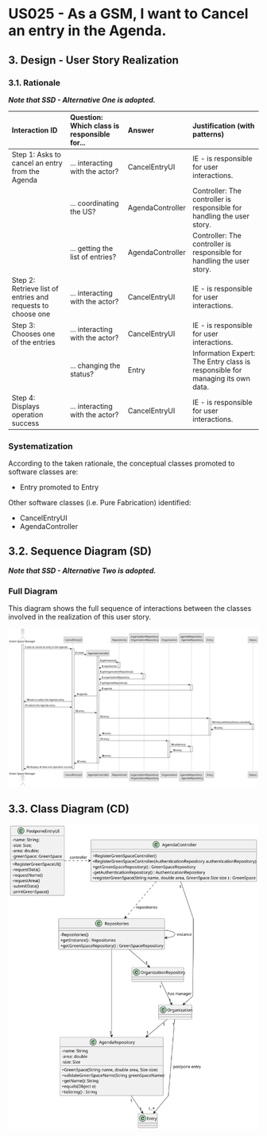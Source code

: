 # US025 - As a GSM, I want to Cancel an entry in the Agenda.

## 3. Design - User Story Realization 

### 3.1. Rationale

_**Note that SSD - Alternative One is adopted.**_

| Interaction ID                                              | Question: Which class is responsible for...                | Answer           | Justification (with patterns)                                                      |
|:------------------------------------------------------------|:-----------------------------------------------------------|:-----------------|:-----------------------------------------------------------------------------------|
| Step 1: Asks to cancel an entry from the Agenda             | ... interacting with the actor?                            | CancelEntryUI    | IE - is responsible for user interactions.                                         |
|                                                             | ... coordinating the US?                                   | AgendaController | Controller: The controller is responsible for handling the user story.             |
|                                                             | ... getting the list of entries?                           | AgendaController | Controller: The controller is responsible for handling the user story.             |
| Step 2: Retrieve list of entries and requests to choose one | ... interacting with the actor?                            | CancelEntryUI    | IE - is responsible for user interactions.                                         |
| Step 3: Chooses one of the entries                          | ... interacting with the actor?                            | CancelEntryUI    | IE - is responsible for user interactions.                                         |
|                                                             | ... changing the status?                                   | Entry            | Information Expert: The Entry class is responsible for managing its own data.      |
| Step 4: Displays operation success                          | ... interacting with the actor?                            | CancelEntryUI    | IE - is responsible for user interactions.                                         |



### Systematization ##

According to the taken rationale, the conceptual classes promoted to software classes are: 

* Entry promoted to Entry

Other software classes (i.e. Pure Fabrication) identified: 

* CancelEntryUI  
* AgendaController


## 3.2. Sequence Diagram (SD)

_**Note that SSD - Alternative Two is adopted.**_

### Full Diagram

This diagram shows the full sequence of interactions between the classes involved in the realization of this user story.

![us025-sequence-diagram-full.svg](svg/us025-sequence-diagram-full.svg)

## 3.3. Class Diagram (CD)

![us025-class-diagram.svg](svg/us025-class-diagram.svg)